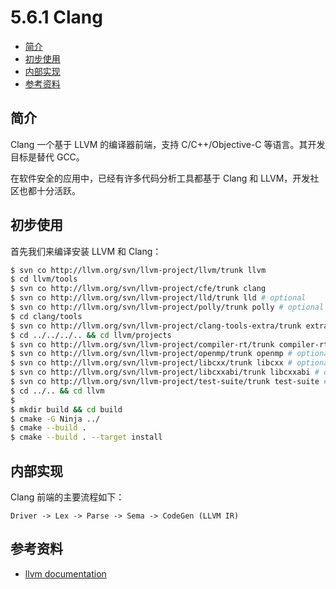 # 5.6.1 Clang

- [简介](#简介)
- [初步使用](#初步使用)
- [内部实现](#内部实现)
- [参考资料](#参考资料)


## 简介
Clang 一个基于 LLVM 的编译器前端，支持 C/C++/Objective-C 等语言。其开发目标是替代 GCC。

在软件安全的应用中，已经有许多代码分析工具都基于 Clang 和 LLVM，开发社区也都十分活跃。


## 初步使用
首先我们来编译安装 LLVM 和 Clang：
```bash
$ svn co http://llvm.org/svn/llvm-project/llvm/trunk llvm
$ cd llvm/tools
$ svn co http://llvm.org/svn/llvm-project/cfe/trunk clang
$ svn co http://llvm.org/svn/llvm-project/lld/trunk lld # optional
$ svn co http://llvm.org/svn/llvm-project/polly/trunk polly # optional
$ cd clang/tools
$ svn co http://llvm.org/svn/llvm-project/clang-tools-extra/trunk extra # optional
$ cd ../../../.. && cd llvm/projects
$ svn co http://llvm.org/svn/llvm-project/compiler-rt/trunk compiler-rt # optional
$ svn co http://llvm.org/svn/llvm-project/openmp/trunk openmp # optional
$ svn co http://llvm.org/svn/llvm-project/libcxx/trunk libcxx # optional
$ svn co http://llvm.org/svn/llvm-project/libcxxabi/trunk libcxxabi # optional
$ svn co http://llvm.org/svn/llvm-project/test-suite/trunk test-suite # optional
$ cd ../.. && cd llvm
$
$ mkdir build && cd build
$ cmake -G Ninja ../
$ cmake --build .
$ cmake --build . --target install
```


## 内部实现
Clang 前端的主要流程如下：
```
Driver -> Lex -> Parse -> Sema -> CodeGen (LLVM IR)
```


## 参考资料
- [llvm documentation](http://llvm.org/docs/index.html)
